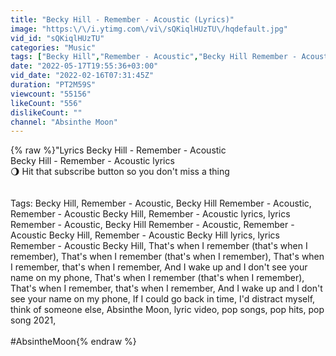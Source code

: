 ```yaml
---
title: "Becky Hill - Remember - Acoustic (Lyrics)"
image: "https:\/\/i.ytimg.com\/vi\/sQKiqlHUzTU\/hqdefault.jpg"
vid_id: "sQKiqlHUzTU"
categories: "Music"
tags: ["Becky Hill","Remember - Acoustic","Becky Hill Remember - Acoustic"]
date: "2022-05-17T19:55:36+03:00"
vid_date: "2022-02-16T07:31:45Z"
duration: "PT2M59S"
viewcount: "55156"
likeCount: "556"
dislikeCount: ""
channel: "Absinthe Moon"
---
```

{% raw %}&quot;Lyrics Becky Hill - Remember - Acoustic <br />Becky Hill - Remember - Acoustic lyrics<br />🌖 Hit that subscribe button so you don't miss a thing<br /><br /><br />Tags: Becky Hill, Remember - Acoustic, Becky Hill Remember - Acoustic, Remember - Acoustic Becky Hill, Remember - Acoustic lyrics, lyrics Remember - Acoustic, Becky Hill Remember - Acoustic, Remember - Acoustic Becky Hill, Remember - Acoustic Becky Hill lyrics, lyrics Remember - Acoustic Becky Hill, That's when I remember (that's when I remember), That's when I remember (that's when I remember), That's when I remember, that's when I remember, And I wake up and I don't see your name on my phone, That's when I remember (that's when I remember), That's when I remember, that's when I remember, And I wake up and I don't see your name on my phone, If I could go back in time, I'd distract myself, think of someone else, Absinthe Moon, lyric video, pop songs, pop hits, pop song 2021,<br /><br />#AbsintheMoon{% endraw %}
